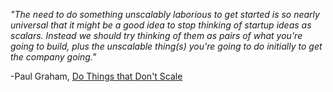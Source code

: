 _"The need to do something unscalably laborious to get started is so nearly universal that it might be a good idea to stop thinking of startup ideas as scalars. Instead we should try thinking of them as pairs of what you're going to build, plus the unscalable thing(s) you're going to do initially to get the company going."_

-Paul Graham, [Do Things that Don't Scale](https://paulgraham.com/ds.html)